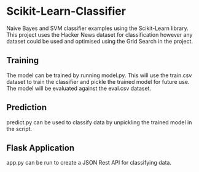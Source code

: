 # Scikit-Learn-Classifier

Naive Bayes and SVM classifier examples using the Scikit-Learn library. This project uses the Hacker News dataset for classification however any dataset could be used and optimised using the Grid Search in the project.

## Training

The model can be trained by running model.py. This will use the train.csv dataset to train the classifier and pickle the trained model for future use. The model will be evaluated against the eval.csv dataset.

## Prediction

predict.py can be used to classify data by unpickling the trained model in the script.

## Flask Application

app.py can be run to create a JSON Rest API for classifying data.